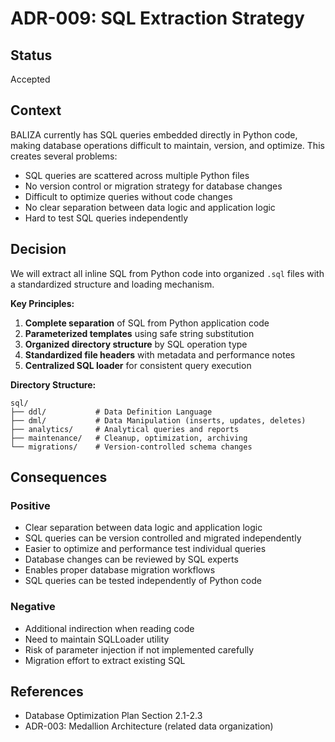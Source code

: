 # ADR-009: SQL Extraction Strategy

## Status
Accepted

## Context
BALIZA currently has SQL queries embedded directly in Python code, making database operations difficult to maintain, version, and optimize. This creates several problems:
- SQL queries are scattered across multiple Python files
- No version control or migration strategy for database changes
- Difficult to optimize queries without code changes
- No clear separation between data logic and application logic
- Hard to test SQL queries independently

## Decision
We will extract all inline SQL from Python code into organized `.sql` files with a standardized structure and loading mechanism.

**Key Principles:**
1. **Complete separation** of SQL from Python application code
2. **Parameterized templates** using safe string substitution
3. **Organized directory structure** by SQL operation type
4. **Standardized file headers** with metadata and performance notes
5. **Centralized SQL loader** for consistent query execution

**Directory Structure:**
```
sql/
├── ddl/           # Data Definition Language
├── dml/           # Data Manipulation (inserts, updates, deletes)  
├── analytics/     # Analytical queries and reports
├── maintenance/   # Cleanup, optimization, archiving
└── migrations/    # Version-controlled schema changes
```

## Consequences

### Positive
- Clear separation between data logic and application logic
- SQL queries can be version controlled and migrated independently
- Easier to optimize and performance test individual queries
- Database changes can be reviewed by SQL experts
- Enables proper database migration workflows
- SQL queries can be tested independently of Python code

### Negative
- Additional indirection when reading code
- Need to maintain SQLLoader utility
- Risk of parameter injection if not implemented carefully
- Migration effort to extract existing SQL

## References
- Database Optimization Plan Section 2.1-2.3
- ADR-003: Medallion Architecture (related data organization)